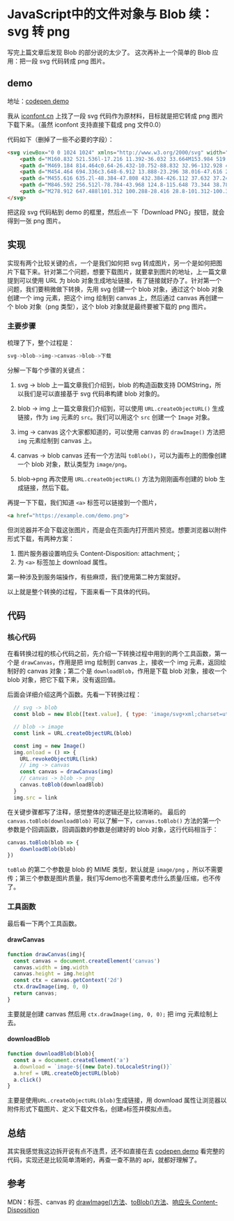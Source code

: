 # JavaScript中的文件对象与 Blob 续：svg 转 png

写完上篇文章后发现 Blob 的部分说的太少了。
这次再补上一个简单的 Blob 应用：把一段 svg 代码转成 png 图片。

## demo
地址：[codepen demo]

我从 [iconfont.cn] 上找了一段 svg 代码作为原材料，目标就是把它转成 png 图片下载下来。（虽然 iconfont 支持直接下载成 png 文件0.0）

代码如下（删掉了一些不必要的字段）：
```html
<svg viewBox="0 0 1024 1024" xmlns="http://www.w3.org/2000/svg" width="128" height="128">
    <path d="M160.832 521.536l-17.216 11.392-36.032 33.664M153.984 519.744l-25.792 21.76c-10.88 9.344-27.456 23.296-27.456 23.296" fill="#D94437" p-id="3360"></path>
    <path d="M469.184 814.464c0.64-26.432-10.752-88.832 32.96-132.928 44.992-45.504 137.024-58.624 143.04-63.68 16.256-14.784 22.848-33.728 27.584-53.12-45.504 15.04-110.528-34.176-148.48-114.24-23.936-50.56-10.304-123.264-2.56-160.576-26.88-6.848-53.248-4.608-80.064 17.984-21.696 18.368-40.64 78.272-86.208 124.224-64 64.64-153.92 65.664-190.336 86.464-13.696 6.272-31.04 18.88-47.808 35.776a229.76 229.76 0 0 0-24 28.672 171.2 171.2 0 0 0 15.488 225.856l69.312 68.608a171.52 171.52 0 0 0 220.096 17.728c9.984-6.016 21.888-14.976 33.856-26.176 24.32-22.72 40.064-46.208 37.12-54.592z" fill="#D94437" p-id="3361"></path>
    <path d="M454.464 694.336c3.648-6.912 13.888-23.296 38.016-47.616 21.056-21.44 79.168-36.352 81.984-38.72 7.744-6.976 5.632-17.728 7.808-26.944-21.504 7.104-75.648-43.264-93.568-81.024-11.264-23.808-16.704-37.952-12.992-55.552-12.608-3.2-12.416 1.024-25.024 11.712-10.24 8.64-19.136 36.864-40.64 58.56-31.04 31.36-79.616 37.76-89.152 43.968l-26.24 16.448c-32.512 32.32-32.512 85.824-0.832 117.12l32.64 32.384a80.832 80.832 0 0 0 114.176-0.64l13.824-29.696z" fill="#FBE9EB" p-id="3362"></path>
    <path d="M455.616 635.2l-48.384-47.808 432.384-426.112 37.632 37.248z" fill="#5B4037" p-id="3363"></path>
    <path d="M846.592 256.512l-78.784-43.968 124.8-115.648 73.344 38.784z" fill="#5A4035" p-id="3364"></path>
    <path d="M278.912 647.488l101.312 100.288-28.416 28.8-101.312-100.352zM332.992 592.832l101.312 100.224-30.848 31.168L302.08 624z" fill="#4B5359" p-id="3365"></path>
</svg>
```

把这段 svg 代码粘到 demo 的框里，然后点一下「Download PNG」按钮，就会得到一张 png 图片。

## 实现
实现有两个比较关键的点，一个是我们如何把 svg 转成图片，另一个是如何把图片下载下来。针对第二个问题，想要下载图片，就要拿到图片的地址，上一篇文章提到可以使用 URL 为 blob 对象生成地址链接，有了链接就好办了。针对第一个问题，我们要稍微做下转换，先用 svg 创建一个 blob 对象，通过这个 blob 对象创建一个 img 元素，把这个 img 绘制到 canvas 上，然后通过 canvas 再创建一个 blob 对象（png 类型），这个 blob 对象就是最终要被下载的 png 图片。

### 主要步骤
梳理了下，整个过程是：
```js
svg->blob->img->canvas->blob->下载
```

分解一下每个步骤的关键点：
1. svg -> blob
上一篇文章我们介绍到，blob 的构造函数支持 DOMString，所以我们是可以直接基于 svg 代码串构建 blob 对象的。

2. blob -> img
上一篇文章我们介绍到，可以使用 `URL.createObjectURL()` 生成链接，作为 `img` 元素的 `src`。我们可以用这个 `src` 创建一个 `Image` 对象。

3. img -> canvas
这个大家都知道的，可以使用 canvas 的 `drawImage()` 方法把 `img` 元素绘制到 canvas 上。

4. canvas -> blob
canvas 还有一个方法叫 `toBlob()`，可以为画布上的图像创建一个 blob 对象，默认类型为 `image/png`。

5. blob->png
再次使用 `URL.createObjectURL()` 方法为刚刚画布创建的 blob 生成链接，然后下载。

再提一下下载，我们知道 `<a>` 标签可以链接到一个图片，
```html
<a href="https://example.com/demo.png">
```

但浏览器并不会下载这张图片，而是会在页面内打开图片预览。想要浏览器以附件形式下载，有两种方案：
1. 图片服务器设置响应头 Content-Disposition: attachment;；
2. 为 `<a>` 标签加上 download 属性。

第一种涉及到服务端操作，有些麻烦，我们使用第二种方案就好。

以上就是整个转换的过程，下面来看一下具体的代码。

## 代码

### 核心代码
在看转换过程的核心代码之前，先介绍一下转换过程中用到的两个工具函数，第一个是 `drawCanvas`，作用是把 img 绘制到 canvas 上，接收一个 img 元素，返回绘制好的 canvas 对象；第二个是 `downloadBlob`，作用是下载 blob 对象，接收一个 blob 对象，把它下载下来，没有返回值。

后面会详细介绍这两个函数。先看一下转换过程：

```js
  // svg -> blob
  const blob = new Blob([text.value], { type: 'image/svg+xml;charset=utf-8' })

  // blob -> image
  const link = URL.createObjectURL(blob)

  const img = new Image()
  img.onload = () => {
    URL.revokeObjectURL(link)
    // img -> canvas
    const canvas = drawCanvas(img)
    // canvas -> blob -> png
    canvas.toBlob(downloadBlob)
  }
  img.src = link
```

在关键步骤都写了注释，感觉整体的逻辑还是比较清晰的。
最后的 `canvas.toBlob(downloadBlob)` 可以了解一下，`canvas.toBlob()` 方法的第一个参数是个回调函数，回调函数的参数是创建好的 blob 对象，这行代码相当于：

```js
canvas.toBlob(blob => {
    downloadBlob(blob)
})
```

`toBlob` 的第二个参数是 blob 的 MIME 类型，默认就是 `image/png` ，所以不需要传；第三个参数是图片质量，我们写demo也不需要考虑什么质量/压缩，也不传了。

### 工具函数
最后看一下两个工具函数。

#### drawCanvas
```js
function drawCanvas(img){
  const canvas = document.createElement('canvas')
  canvas.width = img.width
  canvas.height = img.height
  const ctx = canvas.getContext('2d')
  ctx.drawImage(img, 0, 0)
  return canvas;
}
```

主要就是创建 canvas 然后用 `ctx.drawImage(img, 0, 0);` 把 img 元素绘制上去。

#### downloadBlob
```js
function downloadBlob(blob){
  const a = document.createElement('a')
  a.download = `image-${(new Date).toLocaleString()}`
  a.href = URL.createObjectURL(blob)
  a.click()
}
```

主要是使用`URL.createObjectURL(blob)`生成链接，用 download 属性让浏览器以附件形式下载图片、定义下载文件名，创建`a`标签并模拟点击。

## 总结
其实我感觉我这边拆开说有点不连贯，还不如直接在去 [codepen demo] 看完整的代码，实现还是比较简单清晰的，再查一查不熟的 api，就都好理解了。

## 参考
MDN：[<a>标签]、canvas 的 [drawImage()方法]、[toBlob()方法]、[响应头 Content-Disposition]

[<a>标签]: https://developer.mozilla.org/en-US/docs/Web/HTML/Element/a
[drawImage()方法]: https://developer.mozilla.org/en-US/docs/Web/API/CanvasRenderingContext2D/drawImage
[toBlob()方法]: https://developer.mozilla.org/zh-CN/docs/Web/API/HTMLCanvasElement/toBlob
[响应头 Content-Disposition]: https://developer.mozilla.org/en-US/docs/Web/HTTP/Headers/Content-Disposition

[iconfont.cn]: http://iconfont.cn/
[download属性]: https://developer.mozilla.org/zh-CN/docs/Web/HTML/Element/a
[codepen demo]: https://codepen.io/JeremyFan/pen/YJYKNe?editors=1010
